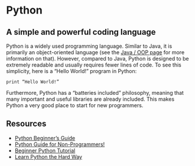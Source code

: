 # Python

## A simple and powerful coding language

Python is a widely used programming language. Similar to Java, it is primarily an object-oriented language (see the [Java / OOP page](http://mentoring.pennapps.com/guide/BeginnerJava.html) for more information on that). However, compared to Java, Python is designed to be extremely readable and usually requires fewer lines of code. To see this simplicity, here is a “Hello World!” program in Python:

`print “Hello World!”`

Furthermore, Python has a “batteries included” philosophy, meaning that many important and useful libraries are already included. This makes Python a very good place to start for new programmers.

## Resources

- [Python Beginner’s Guide](https://wiki.python.org/moin/BeginnersGuide)
- [Python Guide for Non-Programmers!](https://wiki.python.org/moin/BeginnersGuide/NonProgrammers)
- [Beginner Python Tutorial](http://www.sthurlow.com/python/)
- [Learn Python the Hard Way](http://learnpythonthehardway.org/book/)
